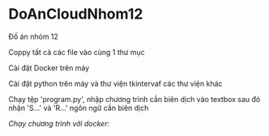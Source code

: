 # DoAnCloudNhom12
Đồ án nhóm 12

Coppy tất cả các file vào cùng 1 thư mục

Cài đặt Docker trên máy

Cài đặt python trên máy và thư viện tkintervaf các thư viện khác

Chạy tệp 'program.py', nhập chương trình cần biên dịch vào textbox sau đó nhận 'S...' và 'R...' ngôn ngữ cần biên dịch


*Chạy chương trình với docker:*

